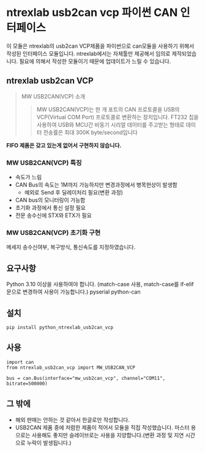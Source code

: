 # ntrexlab usb2can vcp 파이썬 CAN 인터페이스
이 모듈은 ntrexlab의 usb2can VCP제품을 파이썬으로 can모듈을 사용하기 위해서 작성된 인터페이스 모듈입니다.
ntrexlab에서는 자체툴만 제공해서 임의로 제작되었습니다. 필요에 의해서 작성한 모듈이기 때문에 업데이트가 느릴 수 있습니다.

## ntrexlab usb2can VCP

> MW USB2CAN(VCP) 소개
>> MW USB2CAN(VCP)는 한 개 포트의 CAN 프로토콜을 USB의 VCP(Virtual COM Port) 프로토콜로 변환하는 장치입니다. FT232 칩을 사용하여 USB와 MCU간 비동기 시리얼 데이터를 주고받는 형태로 데이터 전송률은 최대 300K byte/second입니다

<strong>FIFO 제품은 갖고 있는게 없어서 구현하지 않습니다.</strong>

### MW USB2CAN(VCP) 특징
* 속도가 느림
* CAN Bus의 속도는 1M까지 가능하지만 변경과정에서 병목현상이 발생함
  * 예외로 Send 후 딜레이처리 필요(변환 과정)
* CAN bus의 모니터링이 가능함
* 초기화 과정에서 통신 설정 필요
* 전문 송수신에 STX와 ETX가 필요

### MW USB2CAN(VCP) 초기화 구현
메세지 송수신여부, 복구방식, 통신속도를 지정하였습니다.

## 요구사항
Python 3.10 이상을 사용하여야 합니다. (match-case 사용, match-case를 if-elif 문으로 변경하여 사용이 가능합니다.)
pyserial
python-can

## 설치
```
pip install python_ntrexlab_usb2can_vcp
```

## 사용
```
import can
from ntrexlab_usb2can_vcp import MW_USB2CAN_VCP

bus = can.Bus(interface="mw_usb2can_vcp", channel="COM11", bitrate=500000)
```

## 그 밖에
* 해외 판매는 안하는 것 같아서 한글로만 작성합니다.
* USB2CAN 제품 중에 저렴한 제품이 적어서 모듈을 직접 작성했습니다. 마스터 용으로는 사용해도 좋지만 슬레이브로는 사용을 지양합니다.(변환 과정 및 지연 시간으로 누락이 발생됩니다.)
